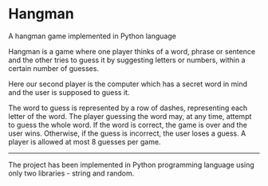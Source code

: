 # Hangman
A hangman game implemented in Python language



Hangman is a game where one player thinks of a word, phrase or sentence and the other tries to guess it by suggesting letters or numbers, within a certain number of guesses. 

Here our second player is the computer which has a secret word in mind and the user is supposed to guess it.

The word to guess is represented by a row of dashes, representing each letter of the word.
The player guessing the word may, at any time, attempt to guess the whole word. 
If the word is correct, the game is over and the user wins. 
Otherwise, if the guess is incorrect, the user loses a guess. 
A player is allowed at most 8 guesses per game.

-----------------------------------------------------------------------------------------------------------
The project has been implemented in Python programming language using only two libraries - string and random.
